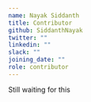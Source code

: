 ```yaml
---
name: Nayak Siddanth
title: Contributor
github: SiddanthNayak
twitter: ""
linkedin: ""
slack: ""
joining_date: ""
role: contributor
---
```


Still waiting for this
